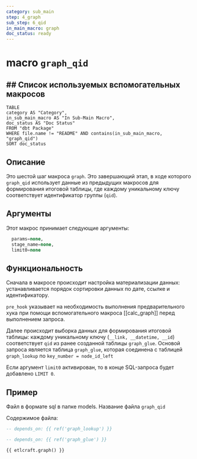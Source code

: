 ```yaml
---
category: sub_main
step: 4_graph
sub_step: 6_qid
in_main_macro: graph
doc_status: ready
---
```

# macro `graph_qid`

## ## Список используемых вспомогательных макросов

```dataview
TABLE 
category AS "Category", 
in_sub_main_macro AS "In Sub-Main Macro",
doc_status AS "Doc Status"
FROM "dbt Package"
WHERE file.name != "README" AND contains(in_sub_main_macro, "graph_qid")
SORT doc_status
```
## Описание

Это шестой шаг макроса `graph`. Это завершающий этап, в ходе которого `graph_qid` использует данные из предыдущих макросов для формирования итоговой таблицы, где каждому уникальному ключу соответствует идентификатор группы (`qid`).

## Аргументы

Этот макрос принимает следующие аргументы:
```sql
  params=none,
  stage_name=none,
  limit0=none
```
## Функциональность

Сначала в макросе происходит настройка материализации данных: устанавливается порядок сортировки данных по дате, ссылке и идентификатору.

`pre_hook` указывает на необходимость выполнения предварительного хука при помощи вспомогательного макроса [[calc_graph]] перед выполнением запроса.

Далее происходит выборка данных для формирования итоговой таблицы: каждому уникальному ключу (`__link, __datetime, __id`) соответствует `qid` из ранее созданной таблицы `graph_glue`. Основой запроса является таблица `graph_glue`, которая соединена с таблицей `graph_lookup` по `key_number = node_id_left`

Если аргумент `limit0` активирован, то в конце SQL-запроса будет добавлено `LIMIT 0`.
## Пример

Файл в формате sql в папке models. Название файла `graph_qid`

Содержимое файла:
```sql
-- depends_on: {{ ref('graph_lookup') }}

-- depends_on: {{ ref('graph_glue') }}

{{ etlcraft.graph() }}
```
